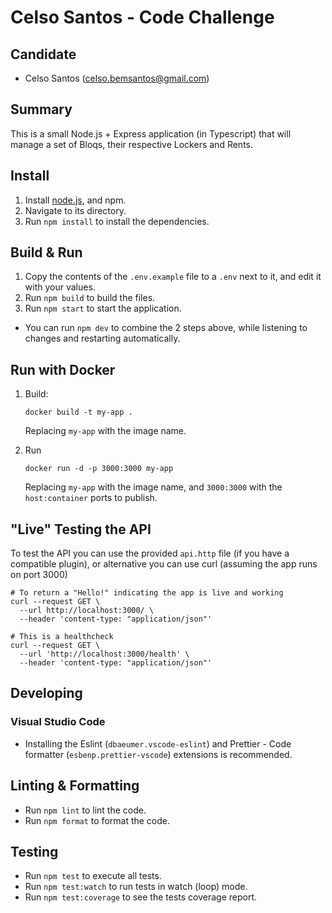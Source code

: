 # Celso Santos - Code Challenge

## Candidate

- Celso Santos (celso.bemsantos@gmail.com)

## Summary

This is a small Node.js + Express application (in Typescript) that will manage a set of Bloqs, their respective Lockers and Rents.

## Install

1. Install [node.js](https://nodejs.org/en/download/), and npm.
2. Navigate to its directory.
3. Run `npm install` to install the dependencies.

## Build & Run

1. Copy the contents of the `.env.example` file to a `.env` next to it, and edit it with your values.
2. Run `npm build` to build the files.
3. Run `npm start` to start the application.

-   You can run `npm dev` to combine the 2 steps above, while listening to changes and restarting automatically.

## Run with Docker

1. Build:

    ```
    docker build -t my-app .
    ```

    Replacing `my-app` with the image name.

2. Run
    ```
    docker run -d -p 3000:3000 my-app
    ```
    Replacing `my-app` with the image name, and `3000:3000` with the `host:container` ports to publish.

## "Live" Testing the API

To test the API you can use the provided `api.http` file (if you have a compatible plugin), or alternative you can use curl (assuming the app runs on port 3000)

```shell
# To return a "Hello!" indicating the app is live and working
curl --request GET \
  --url http://localhost:3000/ \
  --header 'content-type: "application/json"'

# This is a healthcheck
curl --request GET \
  --url 'http://localhost:3000/health' \
  --header 'content-type: "application/json"'

```

## Developing

### Visual Studio Code

-   Installing the Eslint (`dbaeumer.vscode-eslint`) and Prettier - Code formatter (`esbenp.prettier-vscode`) extensions is recommended.

## Linting & Formatting

-   Run `npm lint` to lint the code.
-   Run `npm format` to format the code.

## Testing

-   Run `npm test` to execute all tests.
-   Run `npm test:watch` to run tests in watch (loop) mode.
-   Run `npm test:coverage` to see the tests coverage report.
